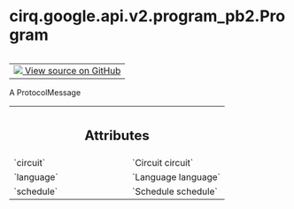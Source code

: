 <div itemscope itemtype="http://developers.google.com/ReferenceObject">
<meta itemprop="name" content="cirq.google.api.v2.program_pb2.Program" />
<meta itemprop="path" content="Stable" />
</div>

# cirq.google.api.v2.program_pb2.Program

<!-- Insert buttons and diff -->

<table class="tfo-notebook-buttons tfo-api" align="left">

<td>
  <a target="_blank" href="https://github.com/quantumlib/cirq/tree/master/cirq/google/api/v2/program.proto">
    <img src="https://www.tensorflow.org/images/GitHub-Mark-32px.png" />
    View source on GitHub
  </a>
</td>
</table>



A ProtocolMessage

<!-- Placeholder for "Used in" -->




<!-- Tabular view -->
 <table class="responsive fixed orange">
<colgroup><col width="214px"><col></colgroup>
<tr><th colspan="2"><h2 class="add-link">Attributes</h2></th></tr>

<tr>
<td>
`circuit`
</td>
<td>
`Circuit circuit`
</td>
</tr><tr>
<td>
`language`
</td>
<td>
`Language language`
</td>
</tr><tr>
<td>
`schedule`
</td>
<td>
`Schedule schedule`
</td>
</tr>
</table>



